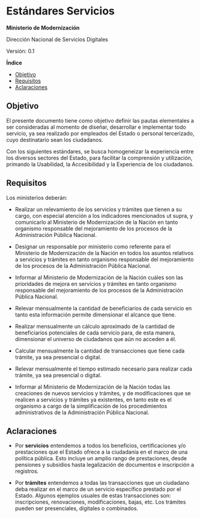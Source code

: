 # Estándares Servicios

**Ministerio de Modernización**

Dirección Nacional de Servicios Digitales

Versión: 0.1 

**Índice**

* [Objetivo](#objetivo)
* [Requisitos](#requisitos)
* [Aclaraciones](#aclaraciones)

## Objetivo

El presente documento tiene como objetivo definir las pautas elementales a ser consideradas al momento de diseñar, desarrollar e implementar todo servicio, ya sea realizado por empleados del Estado o personal tercerizado, cuyo destinatario sean los ciudadanos.

Con los siguientes estándares, se busca homogeneizar la experiencia entre los diversos sectores del Estado, para facilitar la comprensión y utilización, primando la Usabilidad, la Accesibilidad y la Experiencia de los ciudadanos.

 

## Requisitos

Los ministerios deberán:

* Realizar un relevamiento de los servicios y trámites que tienen a su cargo, con especial atención a los indicadores mencionados ut supra, y comunicarlo al Ministerio de Modernización de la Nación en tanto organismo responsable del mejoramiento de los procesos de la Administración Pública Nacional.

* Designar un responsable por ministerio como referente para el Ministerio de Modernización de la Nación en todos los asuntos relativos a servicios y trámites en tanto organismo responsable del mejoramiento de los procesos de la Administración Pública Nacional.

* Informar al Ministerio de Modernización de la Nación cuáles son las prioridades de mejora en servicios y trámites en tanto organismo responsable del mejoramiento de los procesos de la Administración Pública Nacional.

* Relevar mensualmente la cantidad de beneficiarios de cada servicio en tanto esta información permite dimensionar el alcance que tiene.

* Realizar mensualmente un cálculo aproximado de la cantidad de beneficiarios potenciales de cada servicio para, de esta manera, dimensionar el universo de ciudadanos que aún no acceden a él. 

* Calcular mensualmente la cantidad de transacciones que tiene cada trámite, ya sea presencial o digital.

* Relevar mensualmente el tiempo estimado necesario para realizar cada trámite, ya sea presencial o digital.

* Informar al Ministerio de Modernización de la Nación todas las creaciones de nuevos servicios y trámites, y de modificaciones que se realicen a servicios y trámites ya existentes, en tanto este es el organismo a cargo de la simplificación de los procedimientos administrativos de la Administración Pública Nacional.

## Aclaraciones

* Por **servicios** entendemos a todos los beneficios, certificaciones y/o prestaciones que el Estado ofrece a la ciudadanía en el marco de una política pública. Esto incluye un amplio rango de prestaciones, desde pensiones y subsidios hasta legalización de documentos e inscripción a registros.

* Por **trámites** entendemos a todas las transacciones que un ciudadano deba realizar en el marco de un servicio específico prestado por el Estado. Algunos ejemplos usuales de estas transacciones son: inscripciones, renovaciones, modificaciones, bajas, etc. Los trámites pueden ser presenciales, digitales o combinados.

